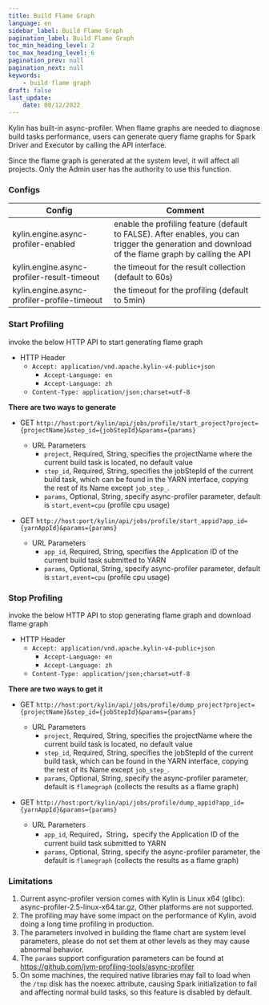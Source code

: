 ```yaml
---
title: Build Flame Graph
language: en
sidebar_label: Build Flame Graph
pagination_label: Build Flame Graph
toc_min_heading_level: 2
toc_max_heading_level: 6
pagination_prev: null
pagination_next: null
keywords:
    - build flame graph
draft: false
last_update:
    date: 08/12/2022
---
```


Kylin has built-in async-profiler. When flame graphs are needed to diagnose build tasks performance, users can generate query flame graphs for Spark Driver and Executor by calling the API interface.

Since the flame graph is generated at the system level, it will affect all projects. Only the Admin user has the authority to use this function.

### Configs
| Config                                      | Comment                                                                                                                                          |
|---------------------------------------------|--------------------------------------------------------------------------------------------------------------------------------------------------|
| kylin.engine.async-profiler-enabled         | enable the profiling feature (default to FALSE). After enables, you can trigger the generation and download of the flame graph by calling the API |
| kylin.engine.async-profiler-result-timeout  | the timeout for the result collection (default to 60s)                                                                                           |
| kylin.engine.async-profiler-profile-timeout | the timeout for the profiling (default to 5min)                                                                                                  |


### Start Profiling
invoke the below HTTP API to start generating flame graph

- HTTP Header
  - `Accept: application/vnd.apache.kylin-v4-public+json`
    - `Accept-Language: en`
    - `Accept-Language: zh`
  - `Content-Type: application/json;charset=utf-8`

**There are two ways to generate**

- GET `http://host:port/kylin/api/jobs/profile/start_project?project={projectName}&step_id={jobStepId}&params={params}`
  - URL Parameters
    - `project`, Required, String, specifies the projectName where the current build task is located, no default value
    - `step_id`, Required, String, specifies the jobStepId of the current build task, which can be found in the YARN interface, copying the rest of its Name except `job_step_`.
    - `params`, Optional, String, specify async-profiler parameter, default is `start,event=cpu` (profile cpu usage)

- GET `http://host:port/kylin/api/jobs/profile/start_appid?app_id={yarnAppId}&params={params}`
  - URL Parameters
    - `app_id`, Required, String, specifies the Application ID of the current build task submitted to YARN
    - `params`, Optional, String, specify async-profiler parameter, default is `start,event=cpu` (profile cpu usage)

### Stop Profiling
invoke the below HTTP API to stop generating flame graph and download flame graph

- HTTP Header
  - `Accept: application/vnd.apache.kylin-v4-public+json`
    - `Accept-Language: en`
    - `Accept-Language: zh`
  - `Content-Type: application/json;charset=utf-8`

**There are two ways to get it**

- GET `http://host:port/kylin/api/jobs/profile/dump_project?project={projectName}&step_id={jobStepId}&params={params}`
  - URL Parameters
    - `project`, Required, String, specifies the projectName where the current build task is located, no default value
    - `step_id`, Required, String, specifies the jobStepId of the current build task, which can be found in the YARN interface, copying the rest of its Name except `job_step_`.
    - `params`, Optional, String, specify the async-profiler parameter, default is `flamegraph` (collects the results as a flame graph)

- GET `http://host:port/kylin/api/jobs/profile/dump_appid?app_id={yarnAppId}&params={params}`
  - URL Parameters
    - `app_id`, Required，String，specify the Application ID of the current build task submitted to YARN
    - `params`, Optional, String, specify the async-profiler parameter, the default is `flamegraph` (collects the results as a flame graph)

### Limitations
1. Current async-profiler version comes with Kylin is Linux x64 (glibc): async-profiler-2.5-linux-x64.tar.gz, Other platforms are not supported.
2. The profiling may have some impact on the performance of Kylin, avoid doing a long time profiling in production.
3. The parameters involved in building the flame chart are system level parameters, please do not set them at other levels as they may cause abnormal behavior.
4. The `params` support configuration parameters can be found at https://github.com/jvm-profiling-tools/async-profiler
5. On some machines, the required native libraries may fail to load when the `/tmp` disk has the noexec attribute, causing Spark initialization to fail and affecting normal build tasks, so this feature is disabled by default.

